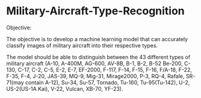 # Military-Aircraft-Type-Recognition

Objective:

The objective is to develop a machine learning model that can accurately classify images of military aircraft into their respective types.

The model should be able to distinguish between the 43 different types of military aircraft (A-10, A-400M, AG-600, AV-8B, B-1, B-2, B-52 Be-200, C-130, C-17, C-2, C-5, E-2, E-7, EF-2000, F-117, F-14, F-15, F-16, F/A-18, F-22, F-35, F-4, J-20, JAS-39, MQ-9, Mig-31, Mirage2000, P-3, RQ-4, Rafale, SR-71(may contain A-12), Su-34, Su-57, Tornado, Tu-160, Tu-95(Tu-142), U-2, US-2(US-1A Kai), V-22, Vulcan, XB-70, YF-23).
